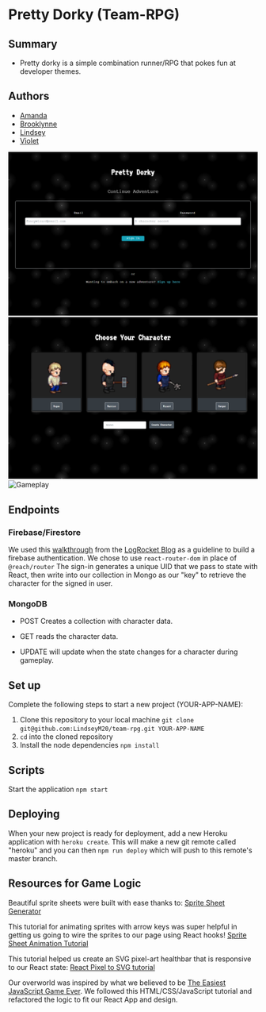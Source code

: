 # Pretty Dorky (Team-RPG)

## Summary
- Pretty dorky is a simple combination runner/RPG that pokes fun at developer themes.

## Authors
- [Amanda](https://github.com/aanderson120 "Amanda's Github")
- [Brooklynne](https://github.com/Izzle "Brooklynne's Github")
- [Lindsey](https://github.com/LindseyM20 "Lindsey's Github")
- [Violet](https://github.com/violettaval "Violet's Github")


![Game's signin page in browser](./client/public/images/PD-signin.png)
![Game's landing page in browser](./client/public/images/PD-landing.png)
![Gameplay](./client/public/images/Pretty-Dorky.gif)

## Endpoints
### Firebase/Firestore

We used this [walkthrough](https://blog.logrocket.com/user-authentication-firebase-react-apps/) from the [LogRocket Blog](https://logrocket.com/) as a guideline to build a firebase authentication.
We chose to use `react-router-dom` in place of `@reach/router`
The sign-in generates a unique UID that we pass to state with React, then write into our collection in Mongo as our "key" to retrieve the character for the signed in user.

### MongoDB 
* POST Creates a collection with character data.

* GET reads the character data.

* UPDATE will update when the state changes for a character during gameplay.

## Set up

Complete the following steps to start a new project (YOUR-APP-NAME):

1. Clone this repository to your local machine `git clone git@github.com:LindseyM20/team-rpg.git YOUR-APP-NAME`
2. `cd` into the cloned repository
3. Install the node dependencies `npm install`

## Scripts

Start the application `npm start`

## Deploying

When your new project is ready for deployment, add a new Heroku application with `heroku create`. This will make a new git remote called "heroku" and you can then `npm run deploy` which will push to this remote's master branch.

## Resources for Game Logic

Beautiful sprite sheets were built with ease thanks to:
[Sprite Sheet Generator](https://github.com/Gaurav0/Universal-LPC-Spritesheet-Character-Generator)

This tutorial for animating sprites with arrow keys was super helpful in getting us going to wire the sprites to our page using React hooks!
[Sprite Sheet Animation Tutorial](https://www.youtube.com/watch?v=DqpPgK13oEM)

This tutorial helped us create an SVG pixel-art healthbar that is responsive to our React state:
[React Pixel to SVG tutorial](https://www.youtube.com/watch?v=GhjAxQtABtE)

Our overworld was inspired by what we believed to be [The Easiest JavaScript Game Ever](https://www.youtube.com/watch?v=bG2BmmYr9NQ&list=WL&index=6&t=272s). We followed this HTML/CSS/JavaScript tutorial and refactored the logic to fit our React App and design.
